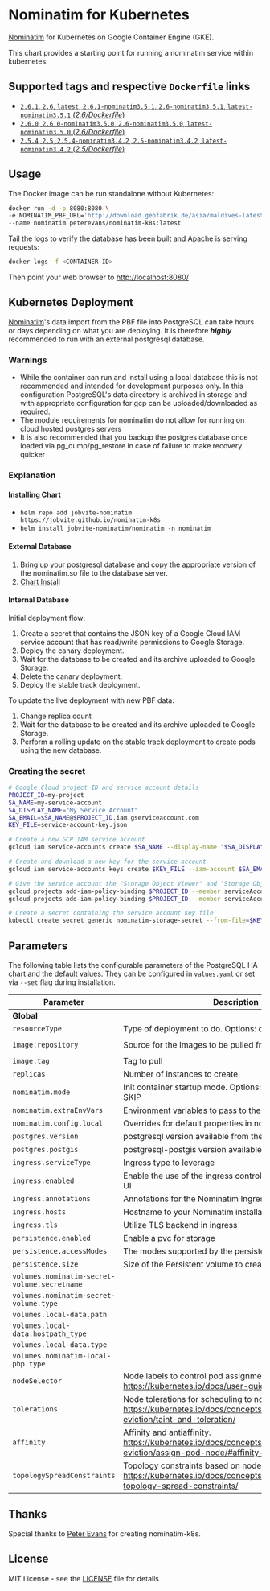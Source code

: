 # Nominatim for Kubernetes

[Nominatim](https://github.com/openstreetmap/Nominatim) for Kubernetes on Google Container Engine (GKE).

This chart provides a starting point for running a nominatim service within kubernetes.
## Supported tags and respective `Dockerfile` links

- [`2.6.1`, `2.6`, `latest`, `2.6.1-nominatim3.5.1`, `2.6-nominatim3.5.1`, `latest-nominatim3.5.1`  (*2.6/Dockerfile*)](https://github.com/peter-evans/nominatim-docker/tree/v2.6.1)
- [`2.6.0`, `2.6.0-nominatim3.5.0`, `2.6-nominatim3.5.0`, `latest-nominatim3.5.0`  (*2.6/Dockerfile*)](https://github.com/peter-evans/nominatim-docker/tree/v2.6.0)
- [`2.5.4`, `2.5`, `2.5.4-nominatim3.4.2`, `2.5-nominatim3.4.2`, `latest-nominatim3.4.2`  (*2.5/Dockerfile*)](https://github.com/peter-evans/nominatim-docker/tree/v2.5.4)

## Usage
The Docker image can be run standalone without Kubernetes:

```bash
docker run -d -p 8080:8080 \
-e NOMINATIM_PBF_URL='http://download.geofabrik.de/asia/maldives-latest.osm.pbf' \
--name nominatim peterevans/nominatim-k8s:latest
```
Tail the logs to verify the database has been built and Apache is serving requests:
```bash
docker logs -f <CONTAINER ID>
```
Then point your web browser to [http://localhost:8080/](http://localhost:8080/)

## Kubernetes Deployment
[Nominatim](https://github.com/openstreetmap/Nominatim)'s data import from the PBF file into PostgreSQL can take hours or days depending on what you are deploying. It is therefore ***highly*** recommended to run with an external postgresql database.

### Warnings

 - While the container can run and install using a local database this is not recommended and intended for development purposes only. In this configuration PostgreSQL's data directory is archived in storage and with appropriate configuration for gcp can be uploaded/downloaded as required.
  - The module requirements for nominatim do not allow for running on cloud hosted postgres servers
  - It is also recommended that you backup the postgres database once loaded via pg_dump/pg_restore in case of failure to make recovery quicker

### Explanation

#### Installing Chart
- `helm repo add jobvite-nominatim https://jobvite.github.io/nominatim-k8s`
- `helm install jobvite-nominatim/nominatim -n nominatim`

#### External Database

 1. Bring up your postgresql database and copy the appropriate version of the nominatim.so file to the database server.
 2.  [Chart Install](#installing-chart)

#### Internal Database
Initial deployment flow:

1. Create a secret that contains the JSON key of a Google Cloud IAM service account that has read/write permissions to Google Storage.
2. Deploy the canary deployment.
3. Wait for the database to be created and its archive uploaded to Google Storage.
4. Delete the canary deployment.
5. Deploy the stable track deployment.

To update the live deployment with new PBF data:
1. Change replica count
2. Wait for the database to be created and its archive uploaded to Google Storage.
4. Perform a rolling update on the stable track deployment to create pods using the new database.

### Creating the secret

```bash
# Google Cloud project ID and service account details
PROJECT_ID=my-project
SA_NAME=my-service-account
SA_DISPLAY_NAME="My Service Account"
SA_EMAIL=$SA_NAME@$PROJECT_ID.iam.gserviceaccount.com
KEY_FILE=service-account-key.json

# Create a new GCP IAM service account
gcloud iam service-accounts create $SA_NAME --display-name "$SA_DISPLAY_NAME"

# Create and download a new key for the service account
gcloud iam service-accounts keys create $KEY_FILE --iam-account $SA_EMAIL

# Give the service account the "Storage Object Viewer" and "Storage Object Creator" IAM roles
gcloud projects add-iam-policy-binding $PROJECT_ID --member serviceAccount:$SA_EMAIL --role roles/storage.objectViewer
gcloud projects add-iam-policy-binding $PROJECT_ID --member serviceAccount:$SA_EMAIL --role roles/storage.objectCreator

# Create a secret containing the service account key file
kubectl create secret generic nominatim-storage-secret --from-file=$KEY_FILE
```

## Parameters

The following table lists the configurable parameters of the PostgreSQL HA chart and the default values. They can be configured in `values.yaml` or set via `--set` flag during installation.

| Parameter                                      | Description                                                                                                                                                          | Default                                                      |
| ---------------------------------------------- | -------------------------------------------------------------------------------------------------------------------------------------------------------------------- | ------------------------------------------------------------ |
| **Global**                                     |                                                                                                                                                               |                                                              |
| `resourceType`                         | Type of deployment to do. Options: deployment, statefulset                                                                                                                                         | `deployment`
| `image.repository`                         | Source for the Images to be pulled from                                                                                                                                          | `peterevans/nominatim-k8s`
| `image.tag`                         | Tag to pull                                                                                                                                          | `latest`
| `replicas`                         | Number of instances to create                                                                                                                                          | `1`
| `nominatim.mode`                         | Init container startup mode. Options: CREATE, RESTORE, SKIP                                                                                                                                         | `CREATE`
| `nominatim.extraEnvVars`                         | Environment variables to pass to the containers                                                                                                                                         | `nil`
| `nominatim.config.local`                         | Overrides for default properties in nominatim is loaded with                                                                                                                                         | `[]`
| `postgres.version`                         | postgresql version available from the container                                                                                                                                         | `9.5`
| `postgres.postgis`                         | postgresql-postgis version available from the container                                                                                                                                         | `2.2`
| `ingress.serviceType`                         | Ingress type to leverage                                                                                                                                          | `ClusterIP`
| `ingress.enabled`                         | Enable the use of the ingress controller to access the web UI                                                                                                                                          | `false`
| `ingress.annotations`                         | Annotations for the Nominatim Ingress                                                                                                                                          | `{}`
| `ingress.hosts`                         | Hostname to your Nominatim installation                                                                                                                                          | `[]`
| `ingress.tls`                         | Utilize TLS backend in ingress                                                                                                                                          | `[]`
| `persistence.enabled`                         | Enable a pvc for storage                                                                                                                                          | `false`
| `persistence.accessModes`                         | The modes supported by the persistent volume                                                                                                                                        | `ReadWriteOnce`
| `persistence.size`                         | Size of the Persistent volume to create                                                                                                                                          | `8Gi`
| `volumes.nominatim-secret-volume.secretname`                         |                                                                                                                                          | `nominatim-storage-secret`
| `volumes.nominatim-secret-volume.type`                         |                                                                                                                                          | `secret`
| `volumes.local-data.path`                         |                                                                                                                                          | `data`
| `volumes.local-data.hostpath_type`                         |                                                                                                                                          | `DirectoryOrCreate`
| `volumes.local-data.type`                         |                                                                                                                                          | `hostPath`
| `volumes.nominatim-local-php.type`                         |                                                                                                                                           | `configMap`
| `nodeSelector`                        | Node labels to control pod assignment. https://kubernetes.io/docs/user-guide/node-selection/                                                       | `{}`
| `tolerations`                         | Node tolerations for scheduling to nodes with taints. https://kubernetes.io/docs/concepts/scheduling-eviction/taint-and-toleration/                | `[]`
| `affinity`                            | Affinity and antiaffinity. https://kubernetes.io/docs/concepts/scheduling-eviction/assign-pod-node/#affinity-and-anti-affinity                     | `{}`
| `topologySpreadConstraints`           | Topology constraints based on node labels. https://kubernetes.io/docs/concepts/workloads/pods/pod-topology-spread-constraints/                     | `[]`


## Thanks
Special thanks to [Peter Evans](https://github.com/peter-evans/nominatim-k8s) for creating nominatim-k8s.
## License

MIT License - see the [LICENSE](LICENSE) file for details
